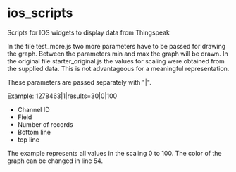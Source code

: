 # ios_scripts
Scripts for IOS widgets to display data from Thingspeak

In the file test_more.js two more parameters have to be passed for drawing the graph. Between the parameters min and max the graph will be drawn. In the original file starter_original.js the values for scaling were obtained from the supplied data. This is not advantageous for a meaningful representation.

These parameters are passed separately with "|".

Example:   1278463|1|results=30|0|100

* Channel ID
* Field
* Number of records
* Bottom line
* top line

The example represents all values in the scaling 0 to 100.
The color of the graph can be changed in line 54.
